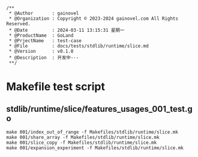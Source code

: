 ```text
/**
 * @Author       : gainovel
 * @Organization : Copyright © 2023-2024 gainovel.com All Rights Reserved.
 * @Date         : 2024-03-11 13:15:31 星期一
 * @ProductName  : GoLand
 * @PrjectName   : test-case
 * @File         : docs/tests/stdlib/runtime/slice.md
 * @Version      : v0.1.0
 * @Description  : 开发中···
 **/
```

# Makefile test script

## stdlib/runtime/slice/features_usages_001_test.go

```shell
make 001/index_out_of_range -f Makefiles/stdlib/runtime/slice.mk
make 001/share_array -f Makefiles/stdlib/runtime/slice.mk
make 001/slice_copy -f Makefiles/stdlib/runtime/slice.mk
make 001/expansion_experiment -f Makefiles/stdlib/runtime/slice.mk
```


